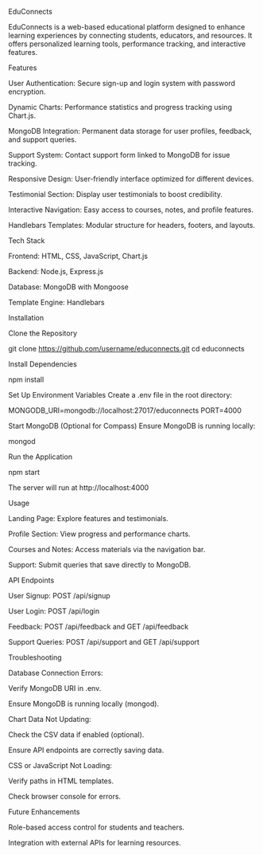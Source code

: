 EduConnects

EduConnects is a web-based educational platform designed to enhance learning experiences by connecting students, educators, and resources. It offers personalized learning tools, performance tracking, and interactive features.

Features

User Authentication: Secure sign-up and login system with password encryption.

Dynamic Charts: Performance statistics and progress tracking using Chart.js.

MongoDB Integration: Permanent data storage for user profiles, feedback, and support queries.

Support System: Contact support form linked to MongoDB for issue tracking.

Responsive Design: User-friendly interface optimized for different devices.

Testimonial Section: Display user testimonials to boost credibility.

Interactive Navigation: Easy access to courses, notes, and profile features.

Handlebars Templates: Modular structure for headers, footers, and layouts.

Tech Stack

Frontend: HTML, CSS, JavaScript, Chart.js

Backend: Node.js, Express.js

Database: MongoDB with Mongoose

Template Engine: Handlebars

Installation

Clone the Repository

git clone https://github.com/username/educonnects.git
cd educonnects

Install Dependencies

npm install

Set Up Environment Variables
Create a .env file in the root directory:

MONGODB_URI=mongodb://localhost:27017/educonnects
PORT=4000

Start MongoDB (Optional for Compass)
Ensure MongoDB is running locally:

mongod

Run the Application

npm start

The server will run at http://localhost:4000

Usage

Landing Page: Explore features and testimonials.

Profile Section: View progress and performance charts.

Courses and Notes: Access materials via the navigation bar.

Support: Submit queries that save directly to MongoDB.

API Endpoints

User Signup: POST /api/signup

User Login: POST /api/login

Feedback: POST /api/feedback and GET /api/feedback

Support Queries: POST /api/support and GET /api/support

Troubleshooting

Database Connection Errors:

Verify MongoDB URI in .env.

Ensure MongoDB is running locally (mongod).

Chart Data Not Updating:

Check the CSV data if enabled (optional).

Ensure API endpoints are correctly saving data.

CSS or JavaScript Not Loading:

Verify paths in HTML templates.

Check browser console for errors.

Future Enhancements

Role-based access control for students and teachers.

Integration with external APIs for learning resources.




